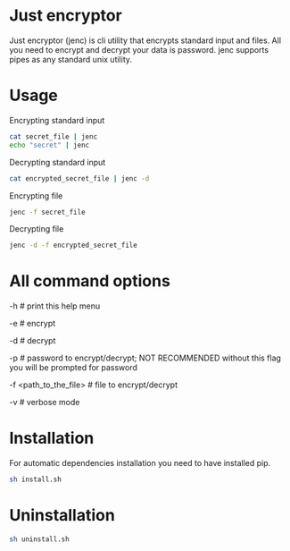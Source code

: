 # Just encryptor
Just encryptor (jenc) is cli utility that encrypts standard input and files.
All you need to encrypt and decrypt your data is password.
jenc supports pipes as any standard unix utility.

# Usage
Encrypting standard input

```bash
cat secret_file | jenc
echo "secret" | jenc
```

Decrypting standard input

```bash
cat encrypted_secret_file | jenc -d
```

Encrypting file

```bash
jenc -f secret_file 
```

Decrypting file

```bash
jenc -d -f encrypted_secret_file 
```

# All command options
-h # print this help menu

-e # encrypt

-d # decrypt

-p <password> # password to encrypt/decrypt; NOT RECOMMENDED without this flag you will be prompted for password

-f <path_to_the_file> # file to encrypt/decrypt

-v # verbose mode

# Installation
For automatic dependencies installation you need to have installed pip.
```bash
sh install.sh
```

# Uninstallation
```bash
sh uninstall.sh
```
